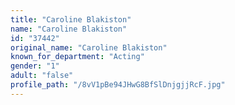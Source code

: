 ```yaml
---
title: "Caroline Blakiston"
name: "Caroline Blakiston"
id: "37442"
original_name: "Caroline Blakiston"
known_for_department: "Acting"
gender: "1"
adult: "false"
profile_path: "/8vV1pBe94JHwG8BfSlDnjgjjRcF.jpg"
---
```

